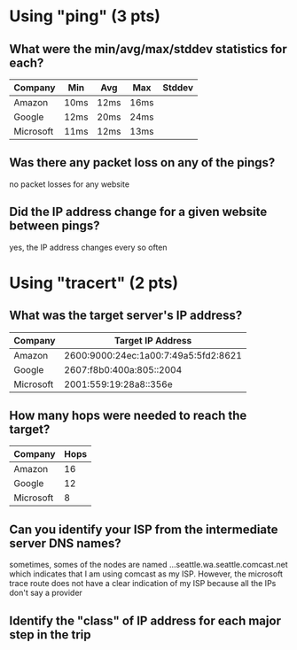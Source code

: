 <h1>Using "ping" (3 pts)</h1>
    
<h2>What were the min/avg/max/stddev statistics for each?</h2>

|Company    |Min    |Avg    |Max    |Stddev |
|---        |---    |---    |---    |---    |
|Amazon     |10ms   |12ms   |16ms   |       |
|Google     |12ms   |20ms   |24ms   |       |
|Microsoft  |11ms   |12ms   |13ms   |       |

<h2>Was there any packet loss on any of the pings?</h2>
no packet losses for any website

<h2>Did the IP address change for a given website between pings?</h2>
yes, the IP address changes every so often


<h1>Using "tracert" (2 pts)</h1>
<h2>What was the target server's IP address?</h2>

|Company    |Target IP Address                      |
|---        |---                                    |
|Amazon     |2600:9000:24ec:1a00:7:49a5:5fd2:8621   |           
|Google     |2607:f8b0:400a:805::2004               |
|Microsoft  |2001:559:19:28a8::356e                 |

<h2>How many hops were needed to reach the target?</h2>

|Company    |Hops   |
|---        |---    |
|Amazon     |16     |           
|Google     |12     |
|Microsoft  |8      |

<h2>Can you identify your ISP from the intermediate server DNS names?</h2>
sometimes, somes of the nodes are named ...seattle.wa.seattle.comcast.net which indicates that I am using comcast as my ISP. However, the microsoft trace route does not have a clear indication of my ISP because all the IPs don't say a provider

<h2>Identify the "class" of IP address for each major step in the trip</h2>
